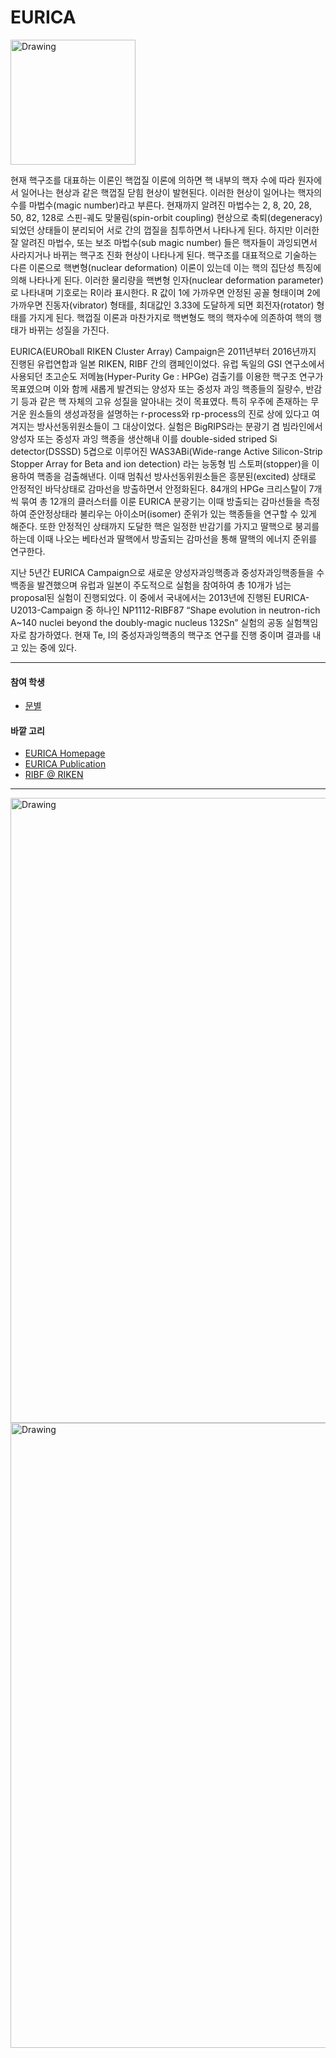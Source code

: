 # EURICA

<img src="https://ribf.riken.jp/EURICA/index.php?plugin=attach&refer=MenuBar&openfile=eurica_logo_xfig.png" alt="Drawing" style="width: 200px;"/>

현재 핵구조를 대표하는 이론인 핵껍질 이론에 의하면 핵 내부의 핵자 수에 따라 원자에서 일어나는 현상과 같은 핵껍질 닫힘 현상이 발현된다. 이러한 현상이 일어나는 핵자의 수를 마법수(magic number)라고 부른다. 현재까지 알려진 마법수는 2, 8, 20, 28, 50, 82, 128로 스핀-궤도 맞물림(spin-orbit coupling) 현상으로 축퇴(degeneracy)되었던 상태들이 분리되어 서로 간의 껍질을 침투하면서 나타나게 된다. 하지만 이러한 잘 알려진 마법수, 또는 보조 마법수(sub magic number) 들은 핵자들이 과잉되면서 사라지거나 바뀌는 핵구조 진화 현상이 나타나게 된다. 핵구조를 대표적으로 기술하는 다른 이론으로 핵변형(nuclear deformation) 이론이 있는데 이는 핵의 집단성 특징에 의해 나타나게 된다. 이러한 물리량을 핵변형 인자(nuclear deformation parameter)로 나타내며 기호로는 R이라 표시한다. R 값이 1에 가까우면 안정된 공꼴 형태이며 2에 가까우면 진동자(vibrator) 형태를, 최대값인 3.33에 도달하게 되면 회전자(rotator) 형태를 가지게 된다. 핵껍질 이론과 마찬가지로 핵변형도 핵의 핵자수에 의존하여 핵의 행태가 바뀌는 성질을 가진다.

EURICA(EUROball RIKEN Cluster Array) Campaign은 2011년부터 2016년까지 진행된 유럽연합과 일본 RIKEN, RIBF 간의 캠페인이었다. 유럽 독일의 GSI 연구소에서 사용되던 초고순도 저메늄(Hyper-Purity Ge : HPGe) 검출기를 이용한 핵구조 연구가 목표였으며 이와 함께 새롭게 발견되는 양성자 또는 중성자 과잉 핵종들의 질량수, 반감기 등과 같은 핵 자체의 고유 성질을 알아내는 것이 목표였다. 특히 우주에 존재하는 무거운 원소들의 생성과정을 설명하는 r-process와 rp-process의 진로 상에 있다고 여겨지는 방사선동위원소들이 그 대상이었다. 실험은 BigRIPS라는 분광기 겸 빔라인에서 양성자 또는 중성자 과잉 핵종을 생산해내 이를 double-sided striped Si detector(DSSSD) 5겹으로 이루어진 WAS3ABi(Wide-range Active Silicon-Strip Stopper Array for Beta and ion detection) 라는 능동형 빔 스토퍼(stopper)을 이용하여 핵종을 검출해낸다. 이때 멈춰선 방사선동위원소들은 흥분된(excited) 상태로 안정적인 바닥상태로 감마선을 방출하면서 안정화된다. 84개의 HPGe 크리스탈이 7개씩 묶여 총 12개의 클러스터를 이룬 EURICA 분광기는 이때 방출되는 감마선들을 측정하여 준안정상태라 불리우는 아이소머(isomer) 준위가 있는 핵종들을 연구할 수 있게 해준다. 또한 안정적인 상태까지 도달한 핵은 일정한 반감기를 가지고 딸핵으로 붕괴를 하는데 이때 나오는 베타선과 딸핵에서 방출되는 감마선을 통해 딸핵의 에너지 준위를 연구한다.

지난 5년간 EURICA Campaign으로 새로운 양성자과잉핵종과 중성자과잉핵종들을 수백종을 발견했으며 유럽과 일본이 주도적으로 실험을 참여하여 총 10개가 넘는 proposal된 실험이 진행되었다. 이 중에서 국내에서는 2013년에 진행된 EURICA-U2013-Campaign 중 하나인 NP1112-RIBF87 “Shape evolution in neutron-rich A~140 nuclei beyond the doubly-magic nucleus 132Sn” 실험의 공동 실험책임자로 참가하였다. 현재 Te, I의 중성자과잉핵종의 핵구조 연구를 진행 중이며 결과를 내고 있는 중에 있다.

---
#### 참여 학생
* [문별](students.md#문별)

#### 바깥 고리
* [EURICA Homepage](https://ribf.riken.jp/EURICA/index.php?FrontPage)
* [EURICA Publication](https://ribf.riken.jp/EURICA/index.php?Publications)
* [RIBF @ RIKEN](http://www.nishina.riken.jp/RIBF/)

---
<img src="https://3c1703fe8d.site.internapcdn.net/newman/gfx/news/hires/2013/experimentso.jpg" alt="Drawing" style="width: 1000px;"/>

<img src="http://ribf.riken.jp/~nishimu/images/EURICA-WS2016.png" alt="Drawing" style="width: 1000px;"/>
